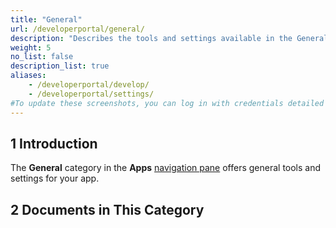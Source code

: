 ```yaml
---
title: "General"
url: /developerportal/general/
description: "Describes the tools and settings available in the General category in Apps navigation pane."
weight: 5
no_list: false
description_list: true
aliases:
    - /developerportal/develop/
    - /developerportal/settings/
#To update these screenshots, you can log in with credentials detailed in How to Update Screenshots Using Team Apps.
---
```


## 1 Introduction

The **General** category in the **Apps** [navigation pane](/developerportal/#navigation-pane) offers general tools and settings for your app.

## 2 Documents in This Category
